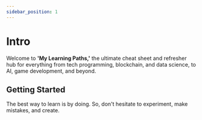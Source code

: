 ```yaml
---
sidebar_position: 1
---
```


# Intro

Welcome to **'My Learning Paths,'** the ultimate cheat sheet and refresher hub for everything from tech programming, blockchain, and data science, to AI, game development, and beyond.

## Getting Started

The best way to learn is by doing. So, don't hesitate to experiment, make mistakes, and create.
